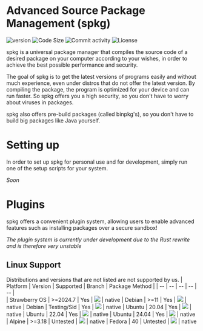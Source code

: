# **Advanced Source Package Management (spkg)**
![version](https://img.shields.io/badge/spkg-3.0.0b2-success)
![Code Size](https://img.shields.io/github/languages/code-size/Strawberry-Foundations/spkg)
![Commit activity](https://img.shields.io/github/commit-activity/w/Strawberry-Foundations/spkg)
![License](https://img.shields.io/github/license/Strawberry-Foundations/spkg)

spkg is a universal package manager that compiles the source code of a desired package on your computer according to your wishes, in order to achieve the best possible performance and security.

The goal of spkg is to get the latest versions of programs easily and
without much experience, even under distros that do not offer the latest version.
By compiling the package, the program is optimized for your device and can run faster.
So spkg offers you a high security, so you don't have to worry about viruses in packages.

spkg also offers pre-build packages (called binpkg's), so you don't have to build big packages like Java yourself.
<br>

# Setting up
In order to set up spkg for personal use and for development, simply run one of the setup scripts for your system.

*Soon*

# **Plugins**
spkg offers a convenient plugin system, allowing users to enable advanced features such as installing packages over a secure sandbox!

*The plugin system is currently under development due to the Rust rewrite and is therefore very unstable*

## **Linux Support**
Distributions and versions that are not listed are not supported by us.
| Platform      | Version       | Supported     | Branch                                                    | Package Method    |
| --            | --            | --            | --                                                        | --                |   
| Strawberry OS | >=2024.7      | Yes           | ![](https://img.shields.io/badge/-Beta-orange)            | native 
| Debian        | >=11          | Yes           | ![](https://img.shields.io/badge/-Stable-success)         | native
| Debian        | Testing/Sid   | Yes           | ![](https://img.shields.io/badge/-Unstable-orange)        | native
| Ubuntu        | 20.04         | Yes           | ![](https://img.shields.io/badge/-LTS-green)              | native
| Ubuntu        | 22.04         | Yes           | ![](https://img.shields.io/badge/-LTS-green)              | native
| Ubuntu        | 24.04         | Yes           | ![](https://img.shields.io/badge/-LTS-green)              | native
| Alpine        | >=3.18        | Untested      | ![](https://img.shields.io/badge/-Stable-success)         | native
| Fedora        | 40            | Untested      | ![](https://img.shields.io/badge/-Stable-success)         | native

